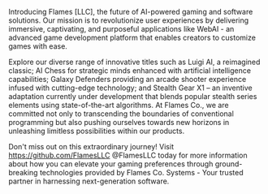 Introducing Flames [LLC], the future of AI-powered gaming and software solutions. Our mission is to revolutionize user experiences by delivering immersive, captivating, and purposeful applications like WebAI - an advanced game development platform that enables creators to customize games with ease.

Explore our diverse range of innovative titles such as Luigi AI, a reimagined classic; AI Chess for strategic minds enhanced with artificial intelligence capabilities; Galaxy Defenders providing an arcade shooter experience infused with cutting-edge technology; and Stealth Gear X1 – an inventive adaptation currently under development that blends popular stealth series elements using state-of-the-art algorithms. At Flames Co., we are committed not only to transcending the boundaries of conventional programming but also pushing ourselves towards new horizons in unleashing limitless possibilities within our products.

Don't miss out on this extraordinary journey! Visit https://github.com/FlamesLLC @FlamesLLC today for more information about how you can elevate your gaming preferences through ground-breaking technologies provided by Flames Co.  Systems - Your trusted partner in harnessing next-generation software.
